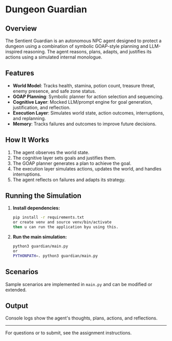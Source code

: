 # Dungeon Guardian

## Overview

The Sentient Guardian is an autonomous NPC agent designed to protect a dungeon using a combination of symbolic GOAP-style planning and LLM-inspired reasoning. The agent reasons, plans, adapts, and justifies its actions using a simulated internal monologue.

## Features

- **World Model**: Tracks health, stamina, potion count, treasure threat, enemy presence, and safe zone status.
- **GOAP Planning**: Symbolic planner for action selection and sequencing.
- **Cognitive Layer**: Mocked LLM/prompt engine for goal generation, justification, and reflection.
- **Execution Layer**: Simulates world state, action outcomes, interruptions, and replanning.
- **Memory**: Tracks failures and outcomes to improve future decisions.

## How It Works

1. The agent observes the world state.
2. The cognitive layer sets goals and justifies them.
3. The GOAP planner generates a plan to achieve the goal.
4. The execution layer simulates actions, updates the world, and handles interruptions.
5. The agent reflects on failures and adapts its strategy.

## Running the Simulation

1. **Install dependencies:**
   ```bash
   pip install -r requirements.txt
   or create venv and source venv/bin/activate
   then u can run the application byu using this.
   ```
2. **Run the main simulation:**
   ```bash
   python3 guardian/main.py
   or
   PYTHONPATH=. python3 guardian/main.py
   ```

## Scenarios

Sample scenarios are implemented in `main.py` and can be modified or extended.

## Output

Console logs show the agent's thoughts, plans, actions, and reflections.

---

For questions or to submit, see the assignment instructions.
